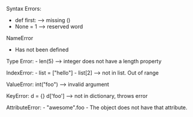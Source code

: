 Syntax Errors:

  - def first: --> missing ()
  - None = 1 --> reserved word

NameError
  - Has not been defined

Type Error: 
    - len(5) --> integer does not have a length property

IndexError: 
    - list = ["hello"] - list[2] --> not in list. Out of range

ValueError:
     int("foo") --> invalid argument

KeyError:
  d = {}
  d['foo'] --> not in dictionary, throws error

AttributeError:
    - "awesome".foo
        - The object does not have that attribute. 
